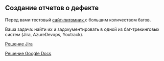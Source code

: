 ## Создание отчетов о дефекте  
Перед вами тестовый [ сайт-питомник ]( https://guru.qahacking.ru/ ) с большим количеством багов. 

Ваша задача: найти их и задокументировать в одной из баг-трекинговых систем (Jira, AzureDevops, Youtrack).

[ Решение Jira ]( https://docs.google.com/spreadsheets/d/1E7Br-mszhJJl9IpWCgIVXvAYwG5Xf7Mijq6GiHTKOU4/edit#gid=0 )

[ Решение Google Docs ]( https://docs.google.com/spreadsheets/d/11lQmcp5kvmctM0xd4VSNRLcmJB_Fe59FwjEB5n3WzLU/edit?pli=1&gid=310725698#gid=310725698 )


